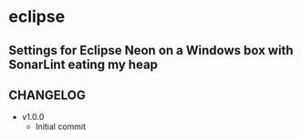 # eclipse
## Settings for Eclipse Neon on a Windows box with SonarLint eating my heap

## CHANGELOG
  - v1.0.0
    - Initial commit
